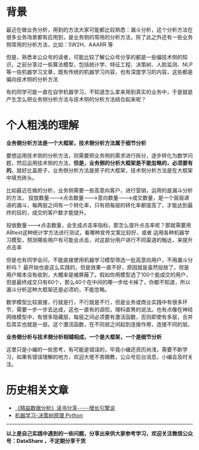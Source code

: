 # 背景
最近在做业务分析，用到的方法大家可能都比较熟悉：漏斗分析，这个分析方法在很多业务场景都有应用到，是业务侧的常用的分析方法，除了此之外还有一些业务侧常用的分析方法，比如：5W2H、AAARR 等

但是，熟悉本公众号的读者，可能比较了解公众号分享的都是一些偏技术侧的知识，之前分享过一些算法模型，包括统计学、特征工程、决策树、人脸监测、NLP 等一些机器学习文章，既有传统的机器学习内容，也有深度学习的内容，这些都是偏向技术侧的分析方法

有的同学可能一直在自学机器学习，不知道怎么拿来用到真实的业务中，于是就是产生怎么把业务侧分析方法与技术侧的分析方法结合起来呢？

# 个人粗浅的理解
**业务侧分析方法是一个大框架，技术侧分析方法属于细节分析**

要想运用技术侧的分析方法，则需要把业务侧的需求进行拆分，逐步转化为数学问题，然后运用技术侧的方法，**但是，业务侧的分析大框架是不能忽略的，必须要有的**。就好比盖房子，业务侧分析方法是房子的大框架，技术侧分析方法是在大框架中填充砖头。

比如最近在做的分析，业务侧需要一些高意向客户，进行营销，运用的是漏斗分析的方法，
投放数量--->点击数量--->意向数量--->成交数量，是一个层层递进的漏斗，每两层之间有一个转化率，只有把每层的转化率都提高了，才能达到最终的目的，成交的客户数才能提升。

投放数量--->点击数量，会生成点击率指标，那怎么提升点击率呢？那就需要用ABtest这种统计学方法进行测试，看哪种宣传文案比较好，或者 运用各种机器学习模型，预测哪些用户有可能会点击，对这部分用户进行不同渠道的触达，来提升点击率

但是也有同学会问，不能直接使用机器学习模型筛选一批高意向用户，不用漏斗分析吗？
最开始也是这么实践的，但是效果一直不好，原因就是虽然投放了，但是用户根本没有收到，大概率是被屏蔽了。假如你用模型选了100个能成交的用户，但是最终成交只有60个，那么40个在中间的哪一步给卡掉了，你都不知道，所以漏斗分析这种大框架还是必须的，不能忽略。

数学模型比较直接，行就是行，不行就是不行，但是业务或商业实践中有很多环节，需要一步一步去达成，这也一直有的调侃，理科直男的说法。也有点像在神经网络模型中，有很多隐藏层，每层之间必须要有激活函数，否则即使有多层，合并后其实也就是一层。这个激活函数，在不同层之间起到连接作用，连接不同的层。

**业务侧分析与技术侧分析相辅相成，一个是大框架，一个是细节分析**

这里只是小编的一些思考，有可能是错误的，毕竟小编还资历尚浅，需要不断学习，如果有错误理解的地方，欢迎大佬不吝赐教，公众号后台消息，小编会及时关注。

# 历史相关文章
- [《精益数据分析》读书分享-----增长引擎说](https://www.jianshu.com/p/badad118962a)
- [机器学习-决策树原理 Python](https://www.jianshu.com/p/83b2aafe7b88)

**************************************************************************
**以上是自己实践中遇到的一些问题，分享出来供大家参考学习，欢迎关注微信公众号：DataShare ，不定期分享干货**
